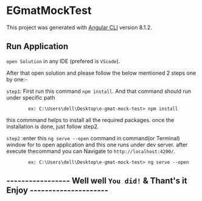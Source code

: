 # EGmatMockTest

This project was generated with [Angular CLI](https://github.com/angular/angular-cli) version 8.1.2.

## Run Application

`open Solution` in any IDE (prefered is `VScode`).

  After that open solution and please follow the below mentioned 2 steps one by one:-

`step1`: First run this command `npm install`. And that command should run under specific path 

            ex: C:\Users\dell\Desktop\e-gmat-mock-test> npm install 

this commmand helps to install all the required packages. once the installation is done, just follow step2.

`step2` :enter this `ng serve --open` command in command(or Terminal) window for to open application
 and this one runs under dev server. after execute thecommand you can Navigate to `http://localhost:4200/`.
  
            ex: C:\Users\dell\Desktop\e-gmat-mock-test> ng serve --open 
 
## ----------------- Well well `You did!` & Thant's it Enjoy ---------------------

